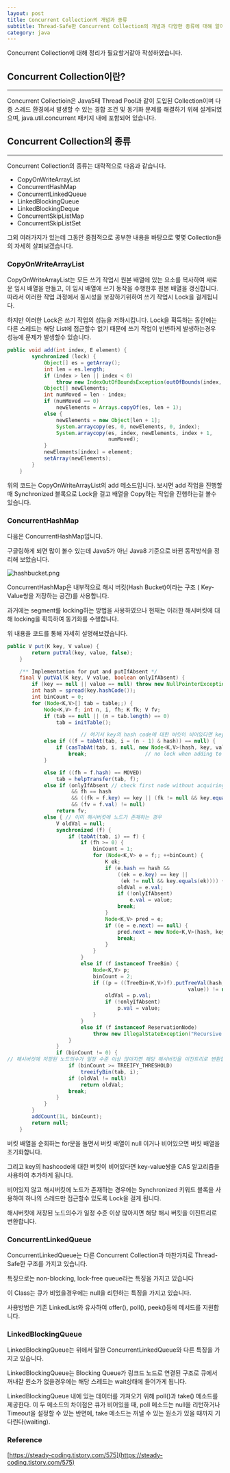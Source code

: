 ```yaml
---
layout: post
title: Concurrent Collection의 개념과 종류
subtitle: Thread-Safe한 Concurrent Collection의 개념과 다양한 종류에 대해 알아보자
category: java
---
```


Concurrent Collection에 대해 정리가 필요할거같아 작성하였습니다.

## Concurrent Collection이란?

---

Concurrent Collectioin은 Java5때 Thread Pool과 같이 도입된 Collection이며 다중 스레드 환경에서 발생할 수 있는 경합 조건 및 동기화 문제를 해결하기 위해 설계되었으며, java.util.concurrent 패키지 내에 포함되어 있습니다.

## Concurrent Collection의 종류

---

Concurrent Collection의 종류는 대략적으로 다음과 같습니다.

- CopyOnWriteArrayList
- ConcurrentHashMap
- ConcurrentLinkedQueue
- LinkedBlockingQueue
- LinkedBlockingDeque
- ConcurrentSkipListMap
- ConcurrentSkipListSet

그외 여러가지가 있는데 그동안 중점적으로 공부한 내용을 바탕으로 몇몇 Collection들의 자세히 살펴보겠습니다.

### CopyOnWriteArrayList

CopyOnWriteArrayList는 모든 쓰기 작업시 원본 배열에 있는 요소를 복사하여 새로운 임시 배열을 만들고, 이 임시 배열에 쓰기 동작을 수행한후 원본 배열을 갱신합니다.  따라서 이러한 작업 과정에서 동시성을 보장하기위하여 쓰기 작업시 Lock을 걸게됩니다.

하지만 이러한 Lock은 쓰기 작업의 성능을 저하시킵니다. Lock을 획득하는 동안에는 다른 스레드는 해당 List에 접근할수 없기 때문에 쓰기 작업이 빈번하게 발생하는경우 성능에 문제가 발생할수 있습니다.

```java
public void add(int index, E element) {
        synchronized (lock) {
            Object[] es = getArray();
            int len = es.length;
            if (index > len || index < 0)
                throw new IndexOutOfBoundsException(outOfBounds(index, len));
            Object[] newElements;
            int numMoved = len - index;
            if (numMoved == 0)
                newElements = Arrays.copyOf(es, len + 1);
            else {
                newElements = new Object[len + 1];
                System.arraycopy(es, 0, newElements, 0, index);
                System.arraycopy(es, index, newElements, index + 1,
                                 numMoved);
            }
            newElements[index] = element;
            setArray(newElements);
        }
    }
```

위의 코드는 CopyOnWriteArrayList의 add 메소드입니다. 보시면 add 작업을 진행할때 Synchronized 블록으로 Lock을 걸고 배열을 Copy하는 작업을 진행하는걸 볼수 있습니다.

### ConcurrentHashMap

다음은 ConcurrentHashMap입니다.

구글링하게 되면 많이 볼수 있는데 Java5가 아닌 Java8 기준으로 바뀐 동작방식을 정리해 보았습니다.

![hashbucket.png](/img/post/hashbucket.png)

ConcurrentHashMap은 내부적으로 해시 버킷(Hash Bucket)이라는 구조 ( Key-Value쌍을 저장하는 공간)를 사용합니다.

과거에는 segment를 locking하는 방법을 사용하였으나 현재는 이러한 해시버킷에 대해 locking을 획득하여 동기화를 수행합니다.

위 내용을 코드를 통해 자세히 설명해보겠습니다.

```java
public V put(K key, V value) {
        return putVal(key, value, false);
    }

    /** Implementation for put and putIfAbsent */
    final V putVal(K key, V value, boolean onlyIfAbsent) {
        if (key == null || value == null) throw new NullPointerException();
        int hash = spread(key.hashCode());
        int binCount = 0;
        for (Node<K,V>[] tab = table;;) {
            Node<K,V> f; int n, i, fh; K fk; V fv;
            if (tab == null || (n = tab.length) == 0)
                tab = initTable();

						// 여기서 key의 hash code에 대한 버킷이 비어있다면 key-value쌍을 추가합니다.
            else if ((f = tabAt(tab, i = (n - 1) & hash)) == null) {
                if (casTabAt(tab, i, null, new Node<K,V>(hash, key, value)))
                    break;                   // no lock when adding to empty bin
            }

            else if ((fh = f.hash) == MOVED)
                tab = helpTransfer(tab, f);
            else if (onlyIfAbsent // check first node without acquiring lock
                     && fh == hash
                     && ((fk = f.key) == key || (fk != null && key.equals(fk)))
                     && (fv = f.val) != null)
                return fv;
            else { // 이미 해시버킷에 노드가 존재하는 경우
                V oldVal = null;
                synchronized (f) {
                    if (tabAt(tab, i) == f) {
                        if (fh >= 0) {
                            binCount = 1;
                            for (Node<K,V> e = f;; ++binCount) {
                                K ek;
                                if (e.hash == hash &&
                                    ((ek = e.key) == key ||
                                     (ek != null && key.equals(ek)))) {
                                    oldVal = e.val;
                                    if (!onlyIfAbsent)
                                        e.val = value;
                                    break;
                                }
                                Node<K,V> pred = e;
                                if ((e = e.next) == null) {
                                    pred.next = new Node<K,V>(hash, key, value);
                                    break;
                                }
                            }
                        }
                        else if (f instanceof TreeBin) {
                            Node<K,V> p;
                            binCount = 2;
                            if ((p = ((TreeBin<K,V>)f).putTreeVal(hash, key,
                                                           value)) != null) {
                                oldVal = p.val;
                                if (!onlyIfAbsent)
                                    p.val = value;
                            }
                        }
                        else if (f instanceof ReservationNode)
                            throw new IllegalStateException("Recursive update");
                    }
                }
                if (binCount != 0) {
// 해시버킷에 저장된 노드의수가 일정 수준 이상 많아지면 해당 해시버킷을 이진트리로 변환합니다
                    if (binCount >= TREEIFY_THRESHOLD)
                        treeifyBin(tab, i);
                    if (oldVal != null)
                        return oldVal;
                    break;
                }
            }
        }
        addCount(1L, binCount);
        return null;
    }
```

버킷 배열을 순회하는 for문을 돌면서 버킷 배열이 null 이거나 비어있으면 버킷 배열을 초기화합니다.

그리고 key의 hashcode에 대한 버킷이 비어있다면 key-value쌍을 CAS 알고리즘을 사용하여 추가하게 됩니다.

비어있지 않고 해시버킷에 노드가 존재하는 경우에는 Synchronized 키워드 블록을 사용하여 하나의 스레드만 접근할수 있도록 Lock을 걸게 됩니다.

해시버킷에 저장된 노드의수가 일정 수준 이상 많아지면 해당 해시 버킷을 이진트리로 변환합니다.

### ConcurrentLinkedQueue

ConcurrentLinkedQueue는 다른 Concurrent Collection과 마찬가지로 Thread-Safe한 구조를 가지고 있습니다.

특징으로는 non-blocking, lock-free queue라는 특징을 가지고 있습니다

이 Class는 큐가 비었을경우에는 null을 리턴하는 특징을 가지고 있습니다.

사용방법은 기존 LinkedList와 유사하여 offer(), poll(), peek()등에 메서드를 지원합니다.

### LinkedBlockingQueue

LinkedBlockingQueue는 위에서 말한 ConcurrentLinkedQueue와 다른 특징을 가지고 있습니다.

LinkedBlockingQueue는 Blocking Queue가 링크드 노드로 연결된 구조로 큐에서 꺼내갈 원소가 없을경우에는 해당 스레드는 wait상태에 들어가게 됩니다.

LinkedBlockingQueue 내에 있는 데이터를 가져오기 위해 poll()과 take() 메소드를 제공한다. 이 두 메소드의 차이점은 큐가 비어있을 때, poll 메소드는 null을 리턴하거나 Timeout을 설정할 수 있는 반면에, take 메소드는 꺼낼 수 있는 원소가 있을 때까지 기다린다(waiting).


### Reference
[https://steady-coding.tistory.com/575](https://steady-coding.tistory.com/575)
